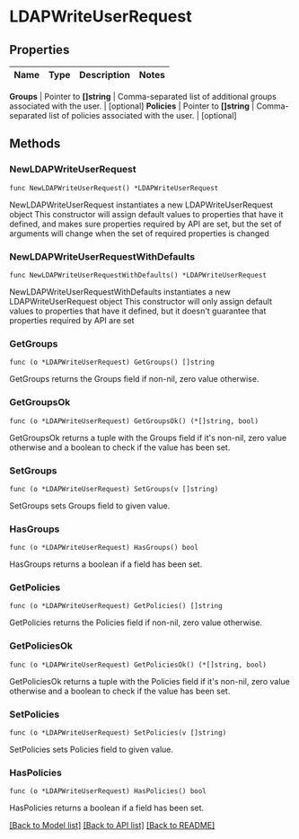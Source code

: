 # LDAPWriteUserRequest


## Properties

Name | Type | Description | Notes
------------ | ------------- | ------------- | -------------


**Groups** | Pointer to **[]string** | Comma-separated list of additional groups associated with the user. | [optional] 
**Policies** | Pointer to **[]string** | Comma-separated list of policies associated with the user. | [optional] 



## Methods


### NewLDAPWriteUserRequest

`func NewLDAPWriteUserRequest() *LDAPWriteUserRequest`

NewLDAPWriteUserRequest instantiates a new LDAPWriteUserRequest object
This constructor will assign default values to properties that have it defined,
and makes sure properties required by API are set, but the set of arguments
will change when the set of required properties is changed

### NewLDAPWriteUserRequestWithDefaults

`func NewLDAPWriteUserRequestWithDefaults() *LDAPWriteUserRequest`

NewLDAPWriteUserRequestWithDefaults instantiates a new LDAPWriteUserRequest object
This constructor will only assign default values to properties that have it defined,
but it doesn't guarantee that properties required by API are set


### GetGroups

`func (o *LDAPWriteUserRequest) GetGroups() []string`

GetGroups returns the Groups field if non-nil, zero value otherwise.

### GetGroupsOk

`func (o *LDAPWriteUserRequest) GetGroupsOk() (*[]string, bool)`

GetGroupsOk returns a tuple with the Groups field if it's non-nil, zero value otherwise
and a boolean to check if the value has been set.

### SetGroups

`func (o *LDAPWriteUserRequest) SetGroups(v []string)`

SetGroups sets Groups field to given value.


### HasGroups

`func (o *LDAPWriteUserRequest) HasGroups() bool`

HasGroups returns a boolean if a field has been set.




### GetPolicies

`func (o *LDAPWriteUserRequest) GetPolicies() []string`

GetPolicies returns the Policies field if non-nil, zero value otherwise.

### GetPoliciesOk

`func (o *LDAPWriteUserRequest) GetPoliciesOk() (*[]string, bool)`

GetPoliciesOk returns a tuple with the Policies field if it's non-nil, zero value otherwise
and a boolean to check if the value has been set.

### SetPolicies

`func (o *LDAPWriteUserRequest) SetPolicies(v []string)`

SetPolicies sets Policies field to given value.


### HasPolicies

`func (o *LDAPWriteUserRequest) HasPolicies() bool`

HasPolicies returns a boolean if a field has been set.









[[Back to Model list]](../README.md#documentation-for-models) [[Back to API list]](../README.md#documentation-for-api-endpoints) [[Back to README]](../README.md)


